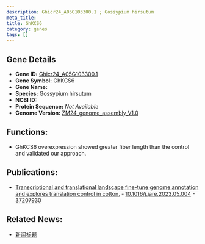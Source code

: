 ```yaml
---
description: Ghicr24_A05G103300.1 ; Gossypium hirsutum
meta_title:
title: GhKCS6
category: genes
tags: []
---
```


## Gene Details
- **Gene ID:**	[Ghicr24_A05G103300.1](https://www.maizegdb.org/gene_center/gene/Ghicr24_A05G103300.1)
- **Gene Symbol:** GhKCS6
- **Gene Name:** 
- **Species:** Gossypium hirsutum
- **NCBI ID:** [  ]()
- **Protein Sequence:** *Not Available*
- **Genome Version:** [ZM24_genome_assembly_V1.0]()

## Functions:
   - GhKCS6 overexpression showed greater fiber length than the control and validated our approach.

## Publications:
   - [Transcriptional and translational landscape fine-tune genome annotation and explores translation control in cotton.]( https://www.sciencedirect.com/science/article/pii/S209012322300142X?via%3Dihub ) - [10.1016/j.jare.2023.05.004]( https://www.sciencedirect.com/science/article/pii/S209012322300142X?via%3Dihub ) - [37207930](https://pubmed.ncbi.nlm.nih.gov/37207930/)

## Related News:
   - [新闻标题](https://mp.weixin.qq.com/s/i-XbQtZr3qfvYw9wWeeqzg)
